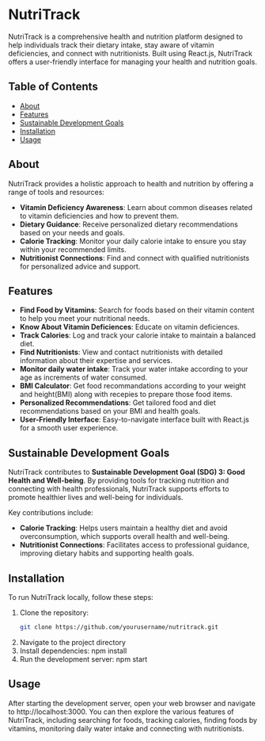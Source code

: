 # NutriTrack

NutriTrack is a comprehensive health and nutrition platform designed to help individuals track their dietary intake, stay aware of vitamin deficiencies, and connect with nutritionists. Built using React.js, NutriTrack offers a user-friendly interface for managing your health and nutrition goals.

## Table of Contents
- [About](#about)
- [Features](#features)
- [Sustainable Development Goals](#sustainable-development-goals)
- [Installation](#installation)
- [Usage](#usage)


## About

NutriTrack provides a holistic approach to health and nutrition by offering a range of tools and resources:
- **Vitamin Deficiency Awareness**: Learn about common diseases related to vitamin deficiencies and how to prevent them.
- **Dietary Guidance**: Receive personalized dietary recommendations based on your needs and goals.
- **Calorie Tracking**: Monitor your daily calorie intake to ensure you stay within your recommended limits.
- **Nutritionist Connections**: Find and connect with qualified nutritionists for personalized advice and support.

## Features

- **Find Food by Vitamins**: Search for foods based on their vitamin content to help you meet your nutritional needs.
- **Know About Vitamin Deficiences**: Educate on vitamin deficiences.
- **Track Calories**: Log and track your calorie intake to maintain a balanced diet.
- **Find Nutritionists**: View and contact nutritionists with detailed information about their expertise and services.
- **Monitor daily water intake**: Track your water intake according to your age as increments of water consumed.
- **BMI Calculator**: Get food recommandations according to your weight and height(BMI) along with recepies to prepare those food items.
- **Personalized Recommendations**: Get tailored food and diet recommendations based on your BMI and health goals.
- **User-Friendly Interface**: Easy-to-navigate interface built with React.js for a smooth user experience.

## Sustainable Development Goals

NutriTrack contributes to **Sustainable Development Goal (SDG) 3: Good Health and Well-being**. By providing tools for tracking nutrition and connecting with health professionals, NutriTrack supports efforts to promote healthier lives and well-being for individuals.

Key contributions include:
- **Calorie Tracking**: Helps users maintain a healthy diet and avoid overconsumption, which supports overall health and well-being.
- **Nutritionist Connections**: Facilitates access to professional guidance, improving dietary habits and supporting health goals.

## Installation

To run NutriTrack locally, follow these steps:

1. Clone the repository:
   ```bash
   git clone https://github.com/yourusername/nutritrack.git
2. Navigate to the project directory
3. Install dependencies: npm install
4. Run the development server: npm start

## Usage
After starting the development server, open your web browser and navigate to http://localhost:3000. You can then explore the various features of NutriTrack, including searching for foods, tracking calories, finding foods by vitamins, monitoring daily water intake and connecting with nutritionists.
